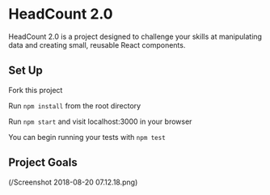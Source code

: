 # HeadCount 2.0

HeadCount 2.0 is a project designed to challenge your skills at manipulating data and creating small, reusable React components.  

## Set Up

Fork this project

Run `npm install` from the root directory

Run `npm start` and visit localhost:3000 in your browser

You can begin running your tests with `npm test`

## Project Goals

(/Screenshot 2018-08-20 07.12.18.png)
